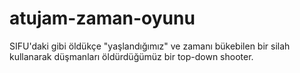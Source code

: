 # atujam-zaman-oyunu
SIFU'daki gibi öldükçe "yaşlandığımız" ve zamanı bükebilen bir silah kullanarak düşmanları öldürdüğümüz bir top-down shooter. 
